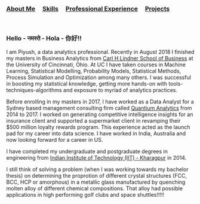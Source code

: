 <br />


### [About Me](https://vermaph.github.io/)&nbsp; &nbsp; &nbsp;[Skills](./skills.html)&nbsp; &nbsp; &nbsp;[Professional Experience](./experience.html)&nbsp; &nbsp; &nbsp;[Projects](./projects.html)<br />

<br />

### Hello - नमस्ते - Hola - 你好!! 

I am Piyush, a data analytics professional. Recently in August 2018 I finished my masters in Business Analytics from [Carl H Lindner School of Business](http://business.uc.edu/) at the University  of Cincinnati, Ohio. At UC I have taken courses in Machine Learning, Statistical Modelling, Probability Models, Statistical Methods, Process Simulation and Optimization among many others. I was successful in boosting my statistical knowledge, getting more hands-on with tools-techniques-algorithms and exposure to myriad of analytics practices. 

Before enrolling in my masters in 2017, I have worked as a Data Analyst for a Sydney based management consulting firm called [Quantium Analytics](https://www.quantium.com/) from 2014 to 2017. I worked on generating competitive intelligence insights for an insurance client and supported a supermarket client in revamping their $500 million loyalty rewards program. This experience acted as the launch pad for my career into data science. I have worked in India, Australia and now looking forward for a career in US. 

I have completed my undergraduate and postgraduate degrees in engineering from [Indian Institute of Technology (IIT) - Kharagpur](http://www.iitkgp.ac.in/) in 2014. 

I still think of solving a problem (when I was working towards my bachelor thesis) on determining the proprotion of different crystal structures (FCC, BCC, HCP or amorphous) in a metallic glass manufactured by quenching molten alloy of different chemical compositions. That alloy had possible applications in high performing golf clubs and space shuttles!!!!! 
